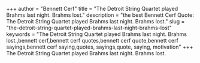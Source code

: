 +++
author = "Bennett Cerf"
title = "The Detroit String Quartet played Brahms last night. Brahms lost."
description = "the best Bennett Cerf Quote: The Detroit String Quartet played Brahms last night. Brahms lost."
slug = "the-detroit-string-quartet-played-brahms-last-night-brahms-lost"
keywords = "The Detroit String Quartet played Brahms last night. Brahms lost.,bennett cerf,bennett cerf quotes,bennett cerf quote,bennett cerf sayings,bennett cerf saying,quotes, sayings,quote, saying, motivation"
+++
The Detroit String Quartet played Brahms last night. Brahms lost.
